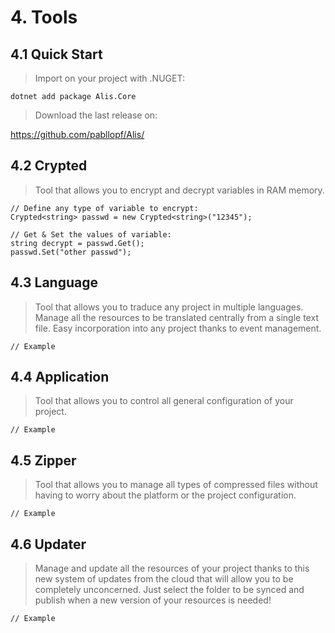 # 4. Tools
## 4.1 Quick Start
> Import on your project with .NUGET:
```
dotnet add package Alis.Core
```

> Download the last release on:

https://github.com/pabllopf/Alis/



## 4.2 Crypted

> Tool that allows you to encrypt and decrypt variables in RAM memory.


```
// Define any type of variable to encrypt:
Crypted<string> passwd = new Crypted<string>("12345");

// Get & Set the values of variable:
string decrypt = passwd.Get();
passwd.Set("other passwd");
```

## 4.3 Language

> Tool that allows you to traduce any project in multiple languages. 
> Manage all the resources to be translated centrally from a single text file. 
> Easy incorporation into any project thanks to event management. 


```
// Example
````


## 4.4 Application

> Tool that allows you to control all general configuration of your project.

```
// Example
````



## 4.5 Zipper
> Tool that allows you to manage all types of compressed files 
> without having to worry about the platform or the project configuration.

```
// Example
````



## 4.6 Updater
> Manage and update all the resources of your project thanks to this new 
> system of updates from the cloud that will allow you to be completely unconcerned. 
> Just select the folder to be synced and publish when a new version of your resources is needed!

```
// Example
````
